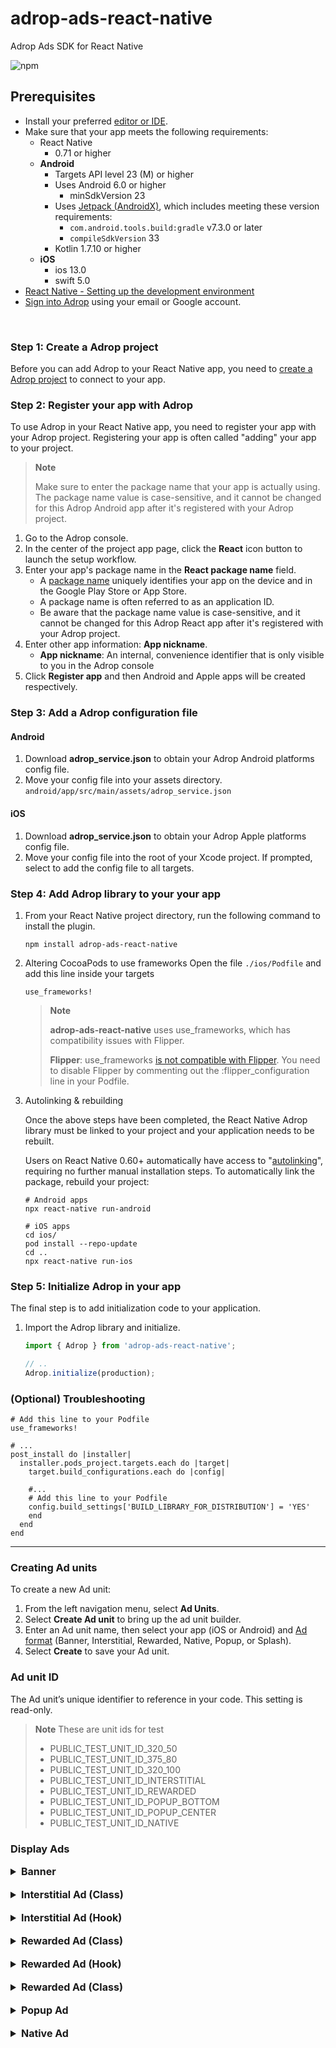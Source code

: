 # adrop-ads-react-native

Adrop Ads SDK for React Native

![npm](https://img.shields.io/npm/v/adrop-ads-react-native)

Prerequisites
-------------
* Install your preferred [editor or IDE](https://reactnative.dev/docs/more-resources#ides).
* Make sure that your app meets the following requirements:
    * React Native
        * 0.71 or higher
    * **Android**
        * Targets API level 23 (M) or higher
        * Uses Android 6.0 or higher
            * minSdkVersion 23
        * Uses [Jetpack (AndroidX)](https://developer.android.com/jetpack/androidx/migrate), which includes meeting these version requirements:
            * ```com.android.tools.build:gradle``` v7.3.0 or later
            * ```compileSdkVersion``` 33
        * Kotlin 1.7.10 or higher
    * **iOS**
        * ios 13.0
        * swift 5.0
* [React Native - Setting up the development environment](https://reactnative.dev/docs/environment-setup)
* [Sign into Adrop](https://adrop.io) using your email or Google account.

&nbsp;

### Step 1: Create a Adrop project
Before you can add Adrop to your React Native app, you need to [create a Adrop project](https://help.adrop.io/publisher-guide/start-ads-platform) to connect to your app.

### Step 2: Register your app with Adrop
To use Adrop in your React Native app, you need to register your app with your Adrop project. Registering your app is often called "adding" your app to your project.

> **Note**
>
> Make sure to enter the package name that your app is actually using. The package name value is case-sensitive, and it cannot be changed for this Adrop Android app after it's registered with your Adrop project.

1. Go to the Adrop console.
2. In the center of the project app page, click the **React** icon button to launch the setup workflow.
3. Enter your app's package name in the **React package name** field.
    * A [package name](https://developer.android.com/studio/build/application-id) uniquely identifies your app on the device and in the Google Play Store or App Store.
    * A package name is often referred to as an application ID.
    * Be aware that the package name value is case-sensitive, and it cannot be changed for this Adrop React app after it's registered with your Adrop project.
4. Enter other app information: **App nickname**.
    * **App nickname**: An internal, convenience identifier that is only visible to you in the Adrop console
5. Click **Register app** and then Android and Apple apps will be created respectively.


### Step 3: Add a Adrop configuration file

#### Android
1. Download **adrop_service.json** to obtain your Adrop Android platforms config file.
2. Move your config file into your assets directory.
   ```android/app/src/main/assets/adrop_service.json```

#### iOS
1. Download **adrop_service.json** to obtain your Adrop Apple platforms config file.
2. Move your config file into the root of your Xcode project. If prompted, select to add the config file to all targets.

### Step 4: Add Adrop library to your your app
1. From your React Native project directory, run the following command to install the plugin.
    ```shell
    npm install adrop-ads-react-native
    ```

2. Altering CocoaPods to use frameworks
   Open the file ```./ios/Podfile``` and add this line inside your targets

    ```shell
    use_frameworks!
    ```

   > **Note**
   >
   > **adrop-ads-react-native** uses use_frameworks, which has compatibility issues with Flipper.
   >
   > **Flipper**: use_frameworks [is not compatible with Flipper](https://github.com/reactwg/react-native-releases/discussions/21#discussioncomment-2924919). You need to disable Flipper by commenting out the :flipper_configuration line in your Podfile.

3. Autolinking & rebuilding

   Once the above steps have been completed, the React Native Adrop library must be linked to your project and your application needs to be rebuilt.

   Users on React Native 0.60+ automatically have access to "[autolinking](https://github.com/react-native-community/cli/blob/master/docs/autolinking.md)", requiring no further manual installation steps. To automatically link the package, rebuild your project:

    ```shell
    # Android apps
    npx react-native run-android

    # iOS apps
    cd ios/
    pod install --repo-update
    cd ..
    npx react-native run-ios
    ```

### Step 5: Initialize Adrop in your app
The final step is to add initialization code to your application.
1. Import the Adrop library and initialize.
    ```js
    import { Adrop } from 'adrop-ads-react-native';

    // ..
    Adrop.initialize(production);
    ```

### (Optional) Troubleshooting
```shell
# Add this line to your Podfile
use_frameworks!

# ...
post_install do |installer|
  installer.pods_project.targets.each do |target|
    target.build_configurations.each do |config|

    #...
    # Add this line to your Podfile
    config.build_settings['BUILD_LIBRARY_FOR_DISTRIBUTION'] = 'YES'
    end
  end
end
```

---


### Creating Ad units
To create a new Ad unit:
1. From the left navigation menu, select **Ad Units**.
2. Select **Create Ad unit** to bring up the ad unit builder.
3. Enter an Ad unit name, then select your app (iOS or Android) and [Ad format](https://help.adrop.io/publisher-guide/ads-builder) (Banner, Interstitial, Rewarded, Native, Popup, or Splash).
4. Select **Create** to save your Ad unit.

### Ad unit ID
The Ad unit’s unique identifier to reference in your code. This setting is read-only.

> **Note** These are unit ids for test
> * PUBLIC_TEST_UNIT_ID_320_50
> * PUBLIC_TEST_UNIT_ID_375_80
> * PUBLIC_TEST_UNIT_ID_320_100
> * PUBLIC_TEST_UNIT_ID_INTERSTITIAL
> * PUBLIC_TEST_UNIT_ID_REWARDED
> * PUBLIC_TEST_UNIT_ID_POPUP_BOTTOM
> * PUBLIC_TEST_UNIT_ID_POPUP_CENTER
> * PUBLIC_TEST_UNIT_ID_NATIVE

### Display Ads
<details>
<summary style="font-size: 16px; font-weight: bold;">Banner</summary>

Initialize AdropBanner with Ad unit ID, then load ad.
```js
const YourComponent: React.FC = () => {
    const ref = useRef(null)

    const reload = () => {
        ref.current?.load()
    }

    return (
        <View>
            <Button title="reload" onPress={reload}/>
            <AdropBanner
                ref={ref}
                unitId={unitId}
                style={{
                    width: Dimensions.get('window').width,
                    height: 80
                }}
            />
        </View>
    )
}
```
</details>

<br/>

<details>
<summary style="font-size: 16px; font-weight: bold;">Interstitial Ad (Class)</summary>

Step 1: (Optional) Construct event listener
```js
const listener = {
        onAdReceived: (ad: AdropInterstitialAd) =>
            console.log(`Adrop interstitial Ad load with unitId ${ad.unitId}!`),
        onAdFailedToReceive: (ad: AdropInterstitialAd, errorCode: string) =>
            console.log(`error in ${ad.unitId} while load: ${errorCode}`),
        onAdFailedToShowFullScreen: (ad: AdropInterstitialAd, errorCode: string) =>
            console.log(`error in ${ad.unitId} while showing: ${errorCode}`),
        ...
    }
```

Step 2: Display an interstitial ad
```js
const YourComponent: React.FC = () => {
    const [interstitialAd, setInterstitialAd] = useState<AdropInterstitialAd>(null)

    useEffect(() => {
        let adropInterstitialAd = new AdropInterstitialAd('YOUR_UNIT_ID')
        adropInterstitialAd.listener = listener
        adropInterstitialAd.load()
        setInterstitialAd(adropInterstitialAd)
    }, []);

    const show = () => {
        if (interstitialAd?.isLoaded) {
            interstitialAd?.show()
        } else {
            console.log('interstitial ad is loading...')
        }
    }

    return (
        <View>
            <Button title="display ad" onPress={show}/>
        </View>
    )

}
```

AdropInterstitialAd must be destroyed of when access to it is no longer needed.

```js
interstitialAd.destroy()
```
</details>

<br/>

<details>
<summary style="font-size: 16px; font-weight: bold;">Interstitial Ad (Hook)</summary>

```js
const YourComponent: React.FC = () => {
    const { load, show, isLoaded } =
        useAdropInterstitialAd('YOUR_UNIT_ID')

    const handleShow = () => {
        if (isLoaded) show()
    }

    return (
        <View>
            <Button title="load ad" onPress={load}/>
            <Button title="display ad" onPress={handleShow}/>
        </View>
    )
}
```
</details>

<br/>

<details>
<summary style="font-size: 16px; font-weight: bold;">Rewarded Ad (Class)</summary>

Step 1: (Optional) Construct event listener
```js
const listener = {
        onAdReceived: (ad: AdropRewardedAd) =>
            console.log(`Adrop rewarded Ad load with unitId ${ad.unitId}!`),
        onAdFailedToReceive: (ad: AdropRewardedAd, errorCode: string) =>
            console.log(`error in ${ad.unitId} while load: ${errorCode}`),
        onAdFailedToShowFullScreen: (ad: AdropRewardedAd, errorCode: string) =>
            console.log(`error in ${ad.unitId} while showing: ${errorCode}`),
        onAdEarnRewardHandler: (ad: AdropRewardedAd, type: number, amount: number) =>
            console.log(`Adrop rewarded Ad earn rewards: ${ad.unitId}, ${type}, ${amount}`),
        ...
    }
```

Step 2: Display a rewarded ad
```js
const YourComponent: React.FC = () => {
    const [rewardedAd, setRewardedAd] = useState<AdropRewardedAd>(null)

    useEffect(() => {
        let adropRewardedAd = new AdropRewardedAd('YOUR_UNIT_ID')
        adropRewardedAd.listener = listener
        adropRewardedAd.load()
        setRewardedAd(adropRewardedAd)
    }, []);

    const show = () => {
        if (rewardedAd?.isLoaded) {
            rewardedAd?.show()
        } else {
            console.log('rewarded ad is loading...')
        }
    }

    return (
        <View>
            <Button title="display ad" onPress={show}/>
        </View>
    )

}
```

AdropRewardedAd must be destroyed of when access to it is no longer needed.
```js
rewardedAd.destroy()
```
</details>

<br/>

<details>
<summary style="font-size: 16px; font-weight: bold;">Rewarded Ad (Hook)</summary>

```js
const YourComponent: React.FC = () => {
    const { load, show, isLoaded } =
        useAdropRewardedAd('YOUR_UNIT_ID')

    const handleShow = () => {
        if (isLoaded) show()
    }

    return (
        <View>
            <Button title="load ad" onPress={load}/>
            <Button title="display ad" onPress={handleShow}/>
        </View>
    )
}
```

</details>


<br/>

<details>
<summary style="font-size: 16px; font-weight: bold;">Rewarded Ad (Class)</summary>

Step 1: (Optional) Construct event listener
```js
const listener = {
        onAdReceived: (ad: AdropRewardedAd) =>
            console.log(`Adrop rewarded Ad load with unitId ${ad.unitId}!`),
        onAdFailedToReceive: (ad: AdropRewardedAd, errorCode: string) =>
            console.log(`error in ${ad.unitId} while load: ${errorCode}`),
        onAdFailedToShowFullScreen: (ad: AdropRewardedAd, errorCode: string) =>
            console.log(`error in ${ad.unitId} while showing: ${errorCode}`),
        onAdEarnRewardHandler: (ad: AdropRewardedAd, type: number, amount: number) =>
            console.log(`Adrop rewarded Ad earn rewards: ${ad.unitId}, ${type}, ${amount}`),
        ...
    }
```

Step 2: Display a rewarded ad
```js
const YourComponent: React.FC = () => {
    const [rewardedAd, setRewardedAd] = useState<AdropRewardedAd>(null)

    useEffect(() => {
        let adropRewardedAd = new AdropRewardedAd('YOUR_UNIT_ID')
        adropRewardedAd.listener = listener
        adropRewardedAd.load()
        setRewardedAd(adropRewardedAd)
    }, []);

    const show = () => {
        if (rewardedAd?.isLoaded) {
            rewardedAd?.show()
        } else {
            console.log('rewarded ad is loading...')
        }
    }

    return (
        <View>
            <Button title="display ad" onPress={show}/>
        </View>
    )

}
```

AdropRewardedAd must be destroyed of when access to it is no longer needed.
```js
rewardedAd.destroy()
```
</details>

<br/>

<details>
<summary style="font-size: 16px; font-weight: bold;">Popup Ad</summary>

```js
const YourComponent: React.FC = () => {
    const [popupAd, setPopupAd] = useState<AdropPopupAd>()
    const [isLoaded, setIsLoaded] = useState(false)

    useEffect(() => {
        let customColors: AdropPopupAdColors = {}
        let adropPopupAd = new AdropPopupAd(unitId, customColors)
        adropPopupAd.listener = {
            onAdReceived: (ad: AdropPopupAd) => {
                setIsLoaded(true)
            }
        }
        adropPopupAd.load()
        setPopupAd((prev) => {
            prev?.destroy()
            return adropPopupAd
        })
    }, [])

    const show = () => {
        if (popupAd?.isLoaded) {
            popupAd?.show()
        } else {
            console.log('popupAd ad is loading...')
        }
    }

    return (
        <View>
            <Button title="display ad" onPress={show}/>
        </View>
    )
}
```

</details>

<br/>

<details>
<summary style="font-size: 16px; font-weight: bold;">Native Ad</summary>

```js
const YourComponent: React.FC = () => {
    const [nativeAd, setNativeAd] = useState<AdropNativeAd>()
    const [isLoaded, setIsLoaded] = useState(false)

    useEffect(() => {
        let adropNativeAd = new AdropNativeAd(unitId)
        adropNativeAd.listener = {
            onAdReceived: (ad) => {
                setIsLoaded(true)
            },
        }
        adropNativeAd.load()
        setNativeAd((prev) => {
            prev?.destroy()
            return adropNativeAd
        })
    }, [])

    const nativeAdView = (
        <AdropNativeAdView
            nativeAd={nativeAd}
            style={...}
        >
            <View>
                <AdropProfileLogoView style={...}/>
                <AdropProfileNameView style={...}/>
            </View>

            <AdropHeadLineView  style={...}/>
            <AdropBodyView  style={...}/>

            <AdropMediaView style={...}/>
        </AdropNativeAdView>
    )

    return (
        <View>
            <Button title="load ad" onPress={load}/>
            {isLoaded && nativeAdView}
        </View>
    )
}
```

</details>
